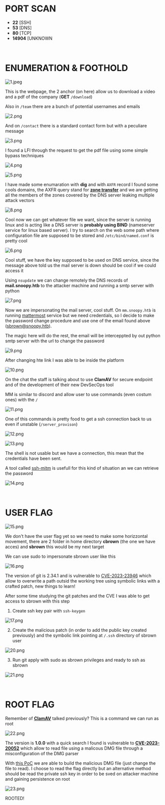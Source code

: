 # PORT SCAN

* **22** [SSH]
* **53** [DNS]
* **80** [TCP]
* **14904** [UNKNOWN

<br>

# ENUMERATION & FOOTHOLD

![1.jpeg](img/1.jpeg)

This is the webpage, the 2 anchor (on here) allow us to download a video and a pdf of the company (**GET** `/download`)

Also in `/team` there are a bunch of potential usernames and emails

![2.png](img/2.png)

And on `/contact` there is a standard contact form but with a peculiare message

![3.png](img/3.png)

I found a LFI through the request to get the pdf file using some simple bypass techniques

![4.png](img/4.png)

![5.png](img/5.png)

I have made some enumaration with **dig** and with `AXFR` record I found some cools domains, the AXFR query stand for **<u>zone transfer</u>** and we are getting all the members of the zones covered by the DNS server leaking multiple attack vectors

![8.png](img/8.png)

Cool now we can get whatever file we want, since the server is running linux and is acting like a DNS server is **probably using BIND** (nameserver service for linux based server). I try to search on the web some path where configuration file are supposed to be stored and `/etc/bind/named.conf` is pretty cool

![6.png](img/6.png)

Cool stuff, we have the key supposed to be used on DNS service, since the message above told us the mail server is down should be cool if we could access it

Using `nsupdate` we can change remotely the DNS records of **mail.snoopy.htb** to the attacker machine and running a smtp server with python

![7.png](img/7.png)

Now we are impersonating the mail server, cool stuff. On `mm.snoopy.htb` is running [mattermost](https://mattermost.com/) service but we need credentials, so I decide to make the password change procedure and use one of the email found above (sbrown@snoopy.htb).

The magic here will do the rest, the email will be interceppted by out python smtp server with the url to change the password

![9.png](img/9.png)

After changing hte link I was able to be inside the platform

![10.png](img/10.png)

On the chat the staff is talking about to use **ClamAV** for secure endpoint and of the development of their new DevSecOps tool

MM is similar to discord and allow user to use commands (even costum ones) with the `/`

![11.png](img/11.png)

One of this commands is pretty food to get a ssh connection back to us even if unstable (`/server_provison`)

![12.png](img/12.png)

![13.png](img/13.png)

The shell is not usable but we have a connection, this mean that the credentials have been sent.

A tool called [ssh-mitm](https://docs.ssh-mitm.at/) is usefull for this kind of situation an we can retrieve the password

![14.png](img/14.png)

<br>

# USER FLAG

![15.png](img/15.png)

We don't have the user flag yet so we need to make some horizzontal movement, there are 2 folder in home directory **cbrown** (the one we have acces) and **sbrown** this would be my next target

We can use sudo to impersonate sbrown user like this

![16.png](img/16.png)

The version of git is 2.34.1 and is vulnerable to [CVE-2023-23946](https://github.com/git/git/commit/c867e4fa180bec4750e9b54eb10f459030dbebfd) which allow to overwrite a path outsid the working tree using symbolic links with a crafted patch, new things to learn!

After some time studying the git patches and the CVE I was able to get access to sbrown with this step

1) Create ssh key pair with `ssh-keygen`

![17.png](img/17.png)

2) Create the malicious patch (in order to add the public key created previously) and the symbolic link pointing at `/.ssh` directory of sbrown user

![20.png](img/20.png)

3) Run git apply with sudo as sbrown privileges and ready to ssh as sbrown

![21.png](img/21.png)

<br>

# ROOT FLAG
Remember of **<u>[ClamAV](https://docs.clamav.net/manual/Usage/Scanning.html)</u>** talked previously? This is a command we can run as root

![22.png](img/22.png)

The version is **1.0.0** with a quick search I found is vulnerable to **[CVE-2023-20052](https://nvd.nist.gov/vuln/detail/CVE-2023-20052)** which allow to read file using a malicous DMG file through a misconfiguration of the DMG parser

With [this PoC](https://github.com/nokn0wthing/CVE-2023-20052) we are able to build the malicious DMG file (just change the file to read). I choose to read the flag directly but an alternative method should be read the private ssh key in order to be sved on attacker machine and gaining persistence on root

![23.png](img/23.png)

ROOTED!
